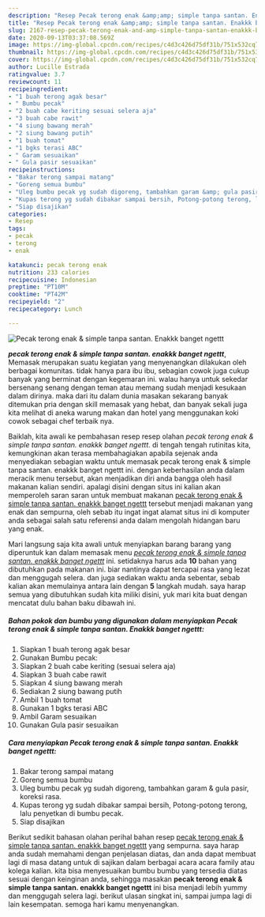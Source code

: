 ```yaml
---
description: "Resep Pecak terong enak &amp;amp; simple tanpa santan. Enakkk banget ngettt Lezat"
title: "Resep Pecak terong enak &amp;amp; simple tanpa santan. Enakkk banget ngettt Lezat"
slug: 2167-resep-pecak-terong-enak-and-amp-simple-tanpa-santan-enakkk-banget-ngettt-lezat
date: 2020-09-13T03:37:08.569Z
image: https://img-global.cpcdn.com/recipes/c4d3c426d75df31b/751x532cq70/pecak-terong-enak-simple-tanpa-santan-enakkk-banget-ngettt-foto-resep-utama.jpg
thumbnail: https://img-global.cpcdn.com/recipes/c4d3c426d75df31b/751x532cq70/pecak-terong-enak-simple-tanpa-santan-enakkk-banget-ngettt-foto-resep-utama.jpg
cover: https://img-global.cpcdn.com/recipes/c4d3c426d75df31b/751x532cq70/pecak-terong-enak-simple-tanpa-santan-enakkk-banget-ngettt-foto-resep-utama.jpg
author: Lucille Estrada
ratingvalue: 3.7
reviewcount: 11
recipeingredient:
- "1 buah terong agak besar"
- " Bumbu pecak"
- "2 buah cabe keriting sesuai selera aja"
- "3 buah cabe rawit"
- "4 siung bawang merah"
- "2 siung bawang putih"
- "1 buah tomat"
- "1 bgks terasi ABC"
- " Garam sesuaikan"
- " Gula pasir sesuaikan"
recipeinstructions:
- "Bakar terong sampai matang"
- "Goreng semua bumbu"
- "Uleg bumbu pecak yg sudah digoreng, tambahkan garam &amp; gula pasir, koreksi rasa."
- "Kupas terong yg sudah dibakar sampai bersih, Potong-potong terong, lalu penyetkan di bumbu pecak."
- "Siap disajikan"
categories:
- Resep
tags:
- pecak
- terong
- enak

katakunci: pecak terong enak 
nutrition: 233 calories
recipecuisine: Indonesian
preptime: "PT10M"
cooktime: "PT42M"
recipeyield: "2"
recipecategory: Lunch

---
```



![Pecak terong enak &amp; simple tanpa santan. Enakkk banget ngettt](https://img-global.cpcdn.com/recipes/c4d3c426d75df31b/751x532cq70/pecak-terong-enak-simple-tanpa-santan-enakkk-banget-ngettt-foto-resep-utama.jpg)

<b><i>pecak terong enak &amp; simple tanpa santan. enakkk banget ngettt</i></b>, Memasak merupakan suatu kegiatan yang menyenangkan dilakukan oleh berbagai komunitas. tidak hanya para ibu ibu, sebagian cowok juga cukup banyak yang berminat dengan kegemaran ini. walau hanya untuk sekedar bersenang senang dengan teman atau memang sudah menjadi kesukaan dalam dirinya. maka dari itu dalam dunia masakan sekarang banyak ditemukan pria dengan skill memasak yang hebat, dan banyak sekali juga kita melihat di aneka warung makan dan hotel yang menggunakan koki cowok sebagai chef terbaik nya.



Baiklah, kita awali ke pembahasan resep resep olahan <i>pecak terong enak &amp; simple tanpa santan. enakkk banget ngettt</i>. di tengah tengah rutinitas kita, kemungkinan akan terasa membahagiakan apabila sejenak anda menyediakan sebagian waktu untuk memasak pecak terong enak &amp; simple tanpa santan. enakkk banget ngettt ini. dengan keberhasilan anda dalam meracik menu tersebut, akan menjadikan diri anda bangga oleh hasil makanan kalian sendiri. apalagi disini dengan situs ini kalian akan memperoleh saran saran untuk membuat makanan <u>pecak terong enak &amp; simple tanpa santan. enakkk banget ngettt</u> tersebut menjadi makanan yang enak dan sempurna, oleh sebab itu ingat ingat alamat situs ini di komputer anda sebagai salah satu referensi anda dalam mengolah hidangan baru yang enak.


Mari langsung saja kita awali untuk menyiapkan barang barang yang diperuntuk kan dalam memasak menu <u><i>pecak terong enak &amp; simple tanpa santan. enakkk banget ngettt</i></u> ini. setidaknya harus ada <b>10</b> bahan yang dibutuhkan pada makanan ini. biar nantinya dapat tercapai rasa yang lezat dan menggugah selera. dan juga sediakan waktu anda sebentar, sebab kalian akan memulainya antara lain dengan <b>5</b> langkah mudah. saya harap semua yang dibutuhkan sudah kita miliki disini, yuk mari kita buat dengan mencatat dulu bahan baku dibawah ini.

<!--inarticleads1-->

##### Bahan pokok dan bumbu yang digunakan dalam menyiapkan Pecak terong enak &amp; simple tanpa santan. Enakkk banget ngettt:

1. Siapkan 1 buah terong agak besar
1. Gunakan  Bumbu pecak:
1. Siapkan 2 buah cabe keriting (sesuai selera aja)
1. Siapkan 3 buah cabe rawit
1. Siapkan 4 siung bawang merah
1. Sediakan 2 siung bawang putih
1. Ambil 1 buah tomat
1. Gunakan 1 bgks terasi ABC
1. Ambil  Garam sesuaikan
1. Gunakan  Gula pasir sesuaikan




<!--inarticleads2-->

##### Cara menyiapkan Pecak terong enak &amp; simple tanpa santan. Enakkk banget ngettt:

1. Bakar terong sampai matang
1. Goreng semua bumbu
1. Uleg bumbu pecak yg sudah digoreng, tambahkan garam &amp; gula pasir, koreksi rasa.
1. Kupas terong yg sudah dibakar sampai bersih, Potong-potong terong, lalu penyetkan di bumbu pecak.
1. Siap disajikan




Berikut sedikit bahasan olahan perihal bahan resep <u>pecak terong enak &amp; simple tanpa santan. enakkk banget ngettt</u> yang sempurna. saya harap anda sudah memahami dengan penjelasan diatas, dan anda dapat membuat lagi di masa datang untuk di sajikan dalam berbagai acara acara family atau kolega kalian. kita bisa menyesuaikan bumbu bumbu yang tersedia diatas sesuai dengan keinginan anda, sehingga masakan <b>pecak terong enak &amp; simple tanpa santan. enakkk banget ngettt</b> ini bisa menjadi lebih yummy dan menggugah selera lagi. berikut ulasan singkat ini, sampai jumpa lagi di lain kesempatan. semoga hari kamu menyenangkan.
